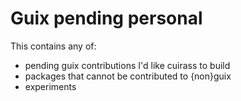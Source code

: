 # Guix pending personal
This contains any of:
- pending guix contributions I'd like cuirass to build
- packages that cannot be contributed to {non}guix
- experiments




